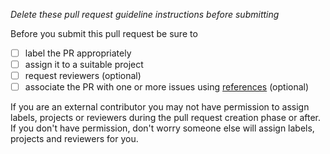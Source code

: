 *Delete these pull request guideline instructions before submitting*

Before you submit this pull request be sure to

- [ ] label the PR appropriately
- [ ] assign it to a suitable project
- [ ] request reviewers (optional)
- [ ] associate the PR with one or more issues using [references](https://help.github.com/en/github/writing-on-github/autolinked-references-and-urls#issues-and-pull-requests) (optional)

If you are an external contributor you may not have permission to assign labels, projects or reviewers during the pull request creation phase or after. If you don't have permission, don't worry someone else will assign labels, projects and reviewers for you.
